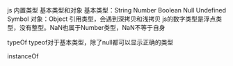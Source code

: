 js 内置类型 基本类型和对象
基本类型：String Number Boolean Null Undefined Symbol
对象：Object 引用类型，会遇到深拷贝和浅拷贝
js的数字类型是浮点类型，没有整型。NaN也属于Number类型，NaN不等于自身

typeOf
typeof对于基本类型，除了null都可以显示正确的类型

instanceOf
